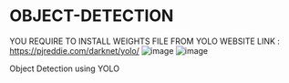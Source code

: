 # OBJECT-DETECTION
YOU REQUIRE TO INSTALL WEIGHTS FILE FROM YOLO WEBSITE
LINK : https://pjreddie.com/darknet/yolo/
![image](https://user-images.githubusercontent.com/85817414/151333465-052e5a00-0cdd-4431-bdf3-f397e917b73b.png)
![image](https://user-images.githubusercontent.com/85817414/151334185-0e5e8ff8-1e20-443f-89ad-11ae7010bdf0.png)

Object Detection using YOLO
